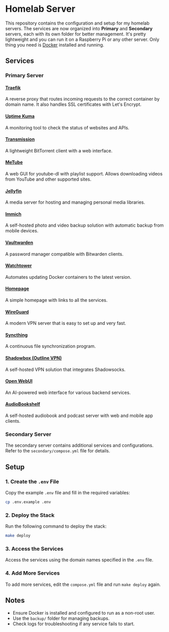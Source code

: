 # Homelab Server

This repository contains the configuration and setup for my homelab servers. The
services are now organized into **Primary** and **Secondary** servers, each with
its own folder for better management. It's pretty lightweight and you can run it
on a Raspberry Pi or any other server. Only thing you need is
[Docker](https://get.docker.com/) installed and running.

## Services

### Primary Server

#### [Traefik](https://github.com/traefik/traefik)

A reverse proxy that routes incoming requests to the correct container by domain
name. It also handles SSL certificates with Let's Encrypt.

#### [Uptime Kuma](https://github.com/louislam/uptime-kuma)

A monitoring tool to check the status of websites and APIs.

#### [Transmission](https://github.com/transmission/transmission)

A lightweight BitTorrent client with a web interface.

#### [MeTube](https://github.com/alexta69/metube)

A web GUI for youtube-dl with playlist support. Allows downloading videos from
YouTube and other supported sites.

#### [Jellyfin](https://github.com/jellyfin/jellyfin)

A media server for hosting and managing personal media libraries.

#### [Immich](https://github.com/immich-app/immich)

A self-hosted photo and video backup solution with automatic backup from mobile devices.

#### [Vaultwarden](https://github.com/dani-garcia/vaultwarden)

A password manager compatible with Bitwarden clients.

#### [Watchtower](https://github.com/containrrr/watchtower)

Automates updating Docker containers to the latest version.

#### [Homepage](./homepage/src/index.html)

A simple homepage with links to all the services.

#### [WireGuard](https://www.wireguard.com/)

A modern VPN server that is easy to set up and very fast.

#### [Syncthing](https://syncthing.net/)

A continuous file synchronization program.

#### [Shadowbox (Outline VPN)](https://github.com/Jigsaw-Code/outline-server)

A self-hosted VPN solution that integrates Shadowsocks.

#### [Open WebUI](https://github.com/open-webui/open-webui)

An AI-powered web interface for various backend services.

#### [AudioBookshelf](https://github.com/advplyr/audiobookshelf)

A self-hosted audiobook and podcast server with web and mobile app clients.

### Secondary Server

The secondary server contains additional services and configurations. Refer to
the `secondary/compose.yml` file for details.

## Setup

### 1. Create the `.env` File

Copy the example `.env` file and fill in the required variables:

```bash
cp .env.example .env
```

### 2. Deploy the Stack

Run the following command to deploy the stack:

```bash
make deploy
```

### 3. Access the Services

Access the services using the domain names specified in the `.env` file.

### 4. Add More Services

To add more services, edit the `compose.yml` file and run `make deploy` again.

## Notes

- Ensure Docker is installed and configured to run as a non-root user.
- Use the `backup/` folder for managing backups.
- Check logs for troubleshooting if any service fails to start.
